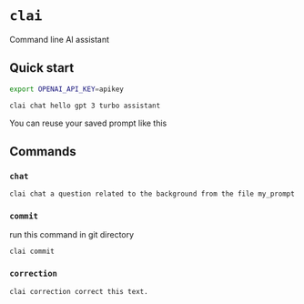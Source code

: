# `clai`

Command line AI assistant

## Quick start

```sh
export OPENAI_API_KEY=apikey

clai chat hello gpt 3 turbo assistant 
```

You can reuse your saved prompt like this

## Commands 

### `chat`

```sh
clai chat a question related to the background from the file my_prompt 
```

### `commit`

run this command in git directory

```sh
clai commit
```

### `correction`

```sh
clai correction correct this text.
```

